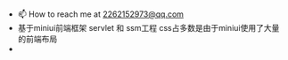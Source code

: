 - 📫 How to reach me at 2262152973@qq.com
- 基于miniui前端框架 servlet 和 ssm工程 css占多数是由于miniui使用了大量的前端布局
- 
<!---
Atomhands/Atomhands is a ✨ special ✨ repository because its `README.md` (this file) appears on your GitHub profile.
You can click the Preview link to take a look at your changes.
--->
